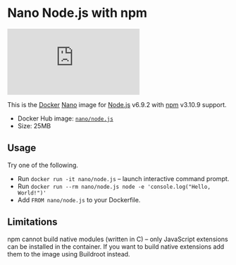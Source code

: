 Nano Node.js with npm
=====================

[![Build status][Build image]][Build]

This is the [Docker](http://docker.com) [Nano](https://github.com/Docker-nano) image for [Node.js](http://nodejs.org)
v6.9.2 with [npm](http://npmjs.org) v3.10.9 support.

* Docker Hub image: [`nano/node.js`](https://registry.hub.docker.com/u/nano/node.js/)
* Size: 25MB

Usage
-----

Try one of the following.

* Run `docker run -it nano/node.js` – launch interactive command prompt.
* Run `docker run --rm nano/node.js node -e 'console.log("Hello, World!")'`
* Add `FROM nano/node.js` to your Dockerfile.

Limitations
-----------

npm cannot build native modules (written in C) – only JavaScript extensions can be installed in the container. If you
want to build native extensions add them to the image using Buildroot instead.

  [Build]: https://dev.azure.com/Docker-nano/Node.js/_build/latest?definitionId=1
  [Build image]: https://dev.azure.com/Docker-nano/Node.js/_apis/build/status/Docker-nano.Node.js "Build status"

